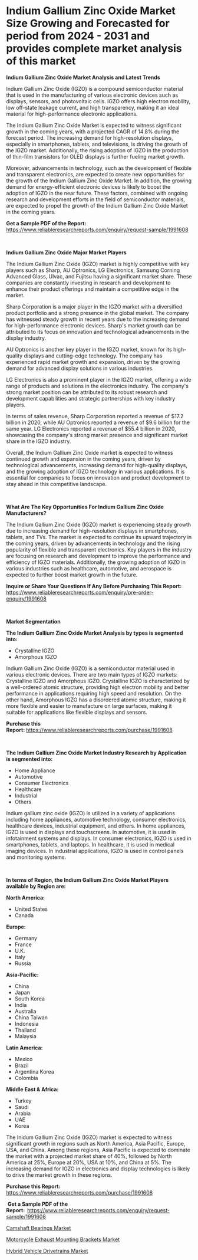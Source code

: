 <p><h1>Indium Gallium Zinc Oxide Market Size Growing and Forecasted for period from 2024 - 2031 and provides complete market analysis of this market</h1></p><p><strong>Indium Gallium Zinc Oxide Market Analysis and Latest Trends</strong></p>
<p><p>Indium Gallium Zinc Oxide (IGZO) is a compound semiconductor material that is used in the manufacturing of various electronic devices such as displays, sensors, and photovoltaic cells. IGZO offers high electron mobility, low off-state leakage current, and high transparency, making it an ideal material for high-performance electronic applications.</p><p>The Indium Gallium Zinc Oxide Market is expected to witness significant growth in the coming years, with a projected CAGR of 14.8% during the forecast period. The increasing demand for high-resolution displays, especially in smartphones, tablets, and televisions, is driving the growth of the IGZO market. Additionally, the rising adoption of IGZO in the production of thin-film transistors for OLED displays is further fueling market growth.</p><p>Moreover, advancements in technology, such as the development of flexible and transparent electronics, are expected to create new opportunities for the growth of the Indium Gallium Zinc Oxide Market. In addition, the growing demand for energy-efficient electronic devices is likely to boost the adoption of IGZO in the near future. These factors, combined with ongoing research and development efforts in the field of semiconductor materials, are expected to propel the growth of the Indium Gallium Zinc Oxide Market in the coming years.</p></p>
<p><strong>Get a Sample PDF of the Report:&nbsp;</strong> <a href="https://www.reliableresearchreports.com/enquiry/request-sample/1991608">https://www.reliableresearchreports.com/enquiry/request-sample/1991608</a></p>
<p>&nbsp;</p>
<p><strong>Indium Gallium Zinc Oxide Major Market Players</strong></p>
<p><p>The Indium Gallium Zinc Oxide (IGZO) market is highly competitive with key players such as Sharp, AU Optronics, LG Electronics, Samsung Corning Advanced Glass, Ulvac, and Fujitsu having a significant market share. These companies are constantly investing in research and development to enhance their product offerings and maintain a competitive edge in the market.</p><p>Sharp Corporation is a major player in the IGZO market with a diversified product portfolio and a strong presence in the global market. The company has witnessed steady growth in recent years due to the increasing demand for high-performance electronic devices. Sharp's market growth can be attributed to its focus on innovation and technological advancements in the display industry.</p><p>AU Optronics is another key player in the IGZO market, known for its high-quality displays and cutting-edge technology. The company has experienced rapid market growth and expansion, driven by the growing demand for advanced display solutions in various industries.</p><p>LG Electronics is also a prominent player in the IGZO market, offering a wide range of products and solutions in the electronics industry. The company's strong market position can be attributed to its robust research and development capabilities and strategic partnerships with key industry players.</p><p>In terms of sales revenue, Sharp Corporation reported a revenue of $17.2 billion in 2020, while AU Optronics reported a revenue of $9.6 billion for the same year. LG Electronics reported a revenue of $55.4 billion in 2020, showcasing the company's strong market presence and significant market share in the IGZO industry.</p><p>Overall, the Indium Gallium Zinc Oxide market is expected to witness continued growth and expansion in the coming years, driven by technological advancements, increasing demand for high-quality displays, and the growing adoption of IGZO technology in various applications. It is essential for companies to focus on innovation and product development to stay ahead in this competitive landscape.</p></p>
<p>&nbsp;</p>
<p><strong>What Are The Key Opportunities For Indium Gallium Zinc Oxide Manufacturers?</strong></p>
<p><p>The Indium Gallium Zinc Oxide (IGZO) market is experiencing steady growth due to increasing demand for high-resolution displays in smartphones, tablets, and TVs. The market is expected to continue its upward trajectory in the coming years, driven by advancements in technology and the rising popularity of flexible and transparent electronics. Key players in the industry are focusing on research and development to improve the performance and efficiency of IGZO materials. Additionally, the growing adoption of IGZO in various industries such as healthcare, automotive, and aerospace is expected to further boost market growth in the future.</p></p>
<p><strong>Inquire or Share Your Questions If Any Before Purchasing This Report:</strong> <a href="https://www.reliableresearchreports.com/enquiry/pre-order-enquiry/1991608">https://www.reliableresearchreports.com/enquiry/pre-order-enquiry/1991608</a></p>
<p>&nbsp;</p>
<p><strong>Market Segmentation</strong></p>
<p><strong>The Indium Gallium Zinc Oxide Market Analysis by types is segmented into:</strong></p>
<p><ul><li>Crystalline IGZO</li><li>Amorphous IGZO</li></ul></p>
<p><p>Indium Gallium Zinc Oxide (IGZO) is a semiconductor material used in various electronic devices. There are two main types of IGZO markets: Crystalline IGZO and Amorphous IGZO. Crystalline IGZO is characterized by a well-ordered atomic structure, providing high electron mobility and better performance in applications requiring high speed and resolution. On the other hand, Amorphous IGZO has a disordered atomic structure, making it more flexible and easier to manufacture on large surfaces, making it suitable for applications like flexible displays and sensors.</p></p>
<p><strong>Purchase this Report:&nbsp;</strong><a href="https://www.reliableresearchreports.com/purchase/1991608">https://www.reliableresearchreports.com/purchase/1991608</a></p>
<p>&nbsp;</p>
<p><strong>The Indium Gallium Zinc Oxide Market Industry Research by Application is segmented into:</strong></p>
<p><ul><li>Home Appliance</li><li>Automotive</li><li>Consumer Electronics</li><li>Healthcare</li><li>Industrial</li><li>Others</li></ul></p>
<p><p>Indium gallium zinc oxide (IGZO) is utilized in a variety of applications including home appliances, automotive technology, consumer electronics, healthcare devices, industrial equipment, and others. In home appliances, IGZO is used in displays and touchscreens. In automotive, it is used in infotainment systems and displays. In consumer electronics, IGZO is used in smartphones, tablets, and laptops. In healthcare, it is used in medical imaging devices. In industrial applications, IGZO is used in control panels and monitoring systems.</p></p>
<p>&nbsp;</p>
<p><strong>In terms of Region, the Indium Gallium Zinc Oxide Market Players available by Region are:</strong></p>
<p>
    <p> <strong> North America: </strong>
        <ul>
            <li>United States</li>
            <li>Canada</li>
        </ul>
        </p> 
    <p> <strong> Europe: </strong>
        <ul>
            <li>Germany</li>
            <li>France</li>
            <li>U.K.</li>
            <li>Italy</li>
            <li>Russia</li>
        </ul>
        </p> 
    <p> <strong> Asia-Pacific: </strong>
        <ul>
            <li>China</li>
            <li>Japan</li>
            <li>South Korea</li>
            <li>India</li>
            <li>Australia</li>
            <li>China Taiwan</li>
            <li>Indonesia</li>
            <li>Thailand</li>
            <li>Malaysia</li>
        </ul>
        </p> 
    <p> <strong> Latin America: </strong>
        <ul>
            <li>Mexico</li>
            <li>Brazil</li>
            <li>Argentina Korea</li>
            <li>Colombia</li>
        </ul>
        </p> 
    <p> <strong> Middle East & Africa: </strong>
        <ul>
            <li>Turkey</li>
            <li>Saudi</li>
            <li>Arabia</li>
            <li>UAE</li>
            <li>Korea</li>
        </ul>
    </p>
    </p>
<p><p>The Inidum Gallium Zinc Oxide (IGZO) market is expected to witness significant growth in regions such as North America, Asia Pacific, Europe, USA, and China. Among these regions, Asia Pacific is expected to dominate the market with a projected market share of 40%, followed by North America at 25%, Europe at 20%, USA at 10%, and China at 5%. The increasing demand for IGZO in electronics and display technologies is likely to drive the market growth in these regions.</p></p>
<p><strong>Purchase this Report: </strong><a href="https://www.reliableresearchreports.com/purchase/1991608">https://www.reliableresearchreports.com/purchase/1991608</a></p>
<p>&nbsp;<strong>Get a Sample PDF of the Report:&nbsp;&nbsp;</strong><a href="https://www.reliableresearchreports.com/enquiry/request-sample/1991608">https://www.reliableresearchreports.com/enquiry/request-sample/1991608</a></p>
<p><strong></strong></p>
<p><p><a href="https://view.publitas.com/reportprime-1/decoding-the-camshaft-bearings-market-a-deep-dive-into-the-latest-market-trends-market-segmentation-and-competitive-analysis/">Camshaft Bearings Market</a></p><p><a href="https://view.publitas.com/reportprime-1/motorcycle-exhaust-mounting-brackets-market-size-market-trends-and-growth-outlook-forecasted-for-period-from-2023-to-2030/">Motorcycle Exhaust Mounting Brackets Market</a></p><p><a href="https://view.publitas.com/reportprime-1/hybrid-vehicle-drivetrains-market-size-reflecting-a-forecast-till-2030-market-by-type-by-application-and-by-geography/">Hybrid Vehicle Drivetrains Market</a></p></p>